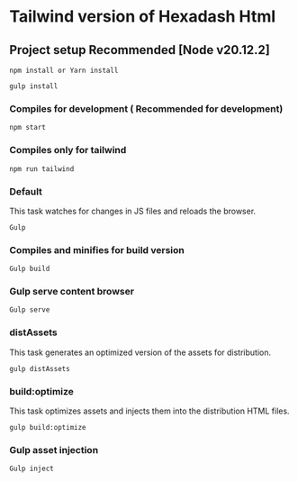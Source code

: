 # Tailwind version of Hexadash Html

## Project setup Recommended [Node v20.12.2]
```
npm install or Yarn install
```
```
gulp install
```

### Compiles for development ( Recommended for development)
```
npm start
```

### Compiles only for tailwind
```
npm run tailwind
```

### Default

This task watches for changes in JS files and reloads the browser.

```
Gulp
```

### Compiles and minifies for build version
```
Gulp build
```

### Gulp serve content browser
```
Gulp serve
```

### distAssets

This task generates an optimized version of the assets for distribution.

```
gulp distAssets
```

### build:optimize

This task optimizes assets and injects them into the distribution HTML files.

```
gulp build:optimize
```

### Gulp asset injection
```
Gulp inject
```
